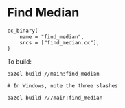 # Find Median

```
cc_binary(
    name = "find_median",
    srcs = ["find_median.cc"],
)
```

To build:
```
bazel build //main:find_median

# In Windows, note the three slashes

bazel build ///main:find_median
```
